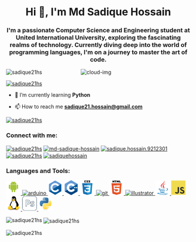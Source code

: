 <h1 align="center">Hi 👋, I'm Md Sadique Hossain</h1>
<h3 align="center">I'm a passionate Computer Science and Engineering student at United International University, exploring the fascinating realms of technology. Currently diving deep into the world of programming languages, I'm on a journey to master the art of code.</h3>

<img  align="right" width="300" src="https://cdn.dribbble.com/users/1162077/screenshots/3848914/programmer.gif" alt="cloud-img" />
<p align="left"> <img src="https://komarev.com/ghpvc/?username=sadique21hs&label=Profile%20views&color=0e75b6&style=flat" alt="sadique21hs" /> </p>

<p align="left"> <a href="https://twitter.com/sadique21hs" target="blank"><img src="https://img.shields.io/twitter/follow/sadique21hs?logo=twitter&style=for-the-badge" alt="sadique21hs" /></a> </p>

- 🌱 I’m currently learning **Python**

- 📫 How to reach me **sadique21.hossain@gmail.com**

<p align="left"> <a href="https://github.com/ryo-ma/github-profile-trophy"><img src="https://github-profile-trophy.vercel.app/?username=sadique21hs" alt="sadique21hs" /></a> </p>

<h3 align="left">Connect with me:</h3>
<p align="left">
<a href="https://twitter.com/sadique21hs" target="blank"><img align="center" src="https://raw.githubusercontent.com/rahuldkjain/github-profile-readme-generator/master/src/images/icons/Social/twitter.svg" alt="sadique21hs" height="30" width="40" /></a>
<a href="https://linkedin.com/in/md-sadique-hossain" target="blank"><img align="center" src="https://raw.githubusercontent.com/rahuldkjain/github-profile-readme-generator/master/src/images/icons/Social/linked-in-alt.svg" alt="md-sadique-hossain" height="30" width="40" /></a>
<a href="https://fb.com/sadique.hossain.9212301" target="blank"><img align="center" src="https://raw.githubusercontent.com/rahuldkjain/github-profile-readme-generator/master/src/images/icons/Social/facebook.svg" alt="sadique.hossain.9212301" height="30" width="40" /></a>
<a href="https://instagram.com/sadique21hs" target="blank"><img align="center" src="https://raw.githubusercontent.com/rahuldkjain/github-profile-readme-generator/master/src/images/icons/Social/instagram.svg" alt="sadique21hs" height="30" width="40" /></a>
<a href="https://discord.gg/sadiquehossain" target="blank"><img align="center" src="https://raw.githubusercontent.com/rahuldkjain/github-profile-readme-generator/master/src/images/icons/Social/discord.svg" alt="sadiquehossain" height="30" width="40" /></a>
</p>

<h3 align="left">Languages and Tools:</h3>
<p align="left"> <a href="https://developer.android.com" target="_blank" rel="noreferrer"> <img src="https://raw.githubusercontent.com/devicons/devicon/master/icons/android/android-original-wordmark.svg" alt="android" width="40" height="40"/> </a> <a href="https://www.arduino.cc/" target="_blank" rel="noreferrer"> <img src="https://cdn.worldvectorlogo.com/logos/arduino-1.svg" alt="arduino" width="40" height="40"/> </a> <a href="https://www.cprogramming.com/" target="_blank" rel="noreferrer"> <img src="https://raw.githubusercontent.com/devicons/devicon/master/icons/c/c-original.svg" alt="c" width="40" height="40"/> </a> <a href="https://www.w3schools.com/cpp/" target="_blank" rel="noreferrer"> <img src="https://raw.githubusercontent.com/devicons/devicon/master/icons/cplusplus/cplusplus-original.svg" alt="cplusplus" width="40" height="40"/> </a> <a href="https://www.w3schools.com/css/" target="_blank" rel="noreferrer"> <img src="https://raw.githubusercontent.com/devicons/devicon/master/icons/css3/css3-original-wordmark.svg" alt="css3" width="40" height="40"/> </a> <a href="https://git-scm.com/" target="_blank" rel="noreferrer"> <img src="https://www.vectorlogo.zone/logos/git-scm/git-scm-icon.svg" alt="git" width="40" height="40"/> </a> <a href="https://www.w3.org/html/" target="_blank" rel="noreferrer"> <img src="https://raw.githubusercontent.com/devicons/devicon/master/icons/html5/html5-original-wordmark.svg" alt="html5" width="40" height="40"/> </a> <a href="https://www.adobe.com/in/products/illustrator.html" target="_blank" rel="noreferrer"> <img src="https://www.vectorlogo.zone/logos/adobe_illustrator/adobe_illustrator-icon.svg" alt="illustrator" width="40" height="40"/> </a> <a href="https://www.java.com" target="_blank" rel="noreferrer"> <img src="https://raw.githubusercontent.com/devicons/devicon/master/icons/java/java-original.svg" alt="java" width="40" height="40"/> </a> <a href="https://developer.mozilla.org/en-US/docs/Web/JavaScript" target="_blank" rel="noreferrer"> <img src="https://raw.githubusercontent.com/devicons/devicon/master/icons/javascript/javascript-original.svg" alt="javascript" width="40" height="40"/> </a> <a href="https://www.linux.org/" target="_blank" rel="noreferrer"> <img src="https://raw.githubusercontent.com/devicons/devicon/master/icons/linux/linux-original.svg" alt="linux" width="40" height="40"/> </a> <a href="https://www.photoshop.com/en" target="_blank" rel="noreferrer"> <img src="https://raw.githubusercontent.com/devicons/devicon/master/icons/photoshop/photoshop-line.svg" alt="photoshop" width="40" height="40"/> </a> <a href="https://www.python.org" target="_blank" rel="noreferrer"> <img src="https://raw.githubusercontent.com/devicons/devicon/master/icons/python/python-original.svg" alt="python" width="40" height="40"/> </a> </p>

<p><img align="left" src="https://github-readme-stats.vercel.app/api/top-langs?username=sadique21hs&show_icons=true&locale=en&layout=compact" alt="sadique21hs" /></p>

<p>&nbsp;<img align="center" src="https://github-readme-stats.vercel.app/api?username=sadique21hs&show_icons=true&locale=en" alt="sadique21hs" /></p>

<p><img align="center" src="https://github-readme-streak-stats.herokuapp.com/?user=sadique21hs&" alt="sadique21hs" /></p>
